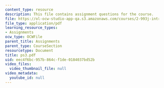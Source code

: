```yaml
---
content_type: resource
description: This file contains assignment questions for the course.
file: https://ol-ocw-studio-app-qa.s3.amazonaws.com/courses/2-993j-introduction-to-numerical-analysis-for-engineering-13-002j-spring-2005/eec4f6bc957b864cf1de0184037bd52b_ps3.pdf
file_type: application/pdf
learning_resource_types:
- Assignments
ocw_type: OCWFile
parent_title: Assignments
parent_type: CourseSection
resourcetype: Document
title: ps3.pdf
uid: eec4f6bc-957b-864c-f1de-0184037bd52b
video_files:
  video_thumbnail_file: null
video_metadata:
  youtube_id: null
---
```

